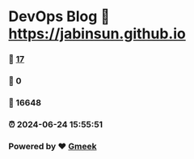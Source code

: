 # DevOps Blog :link: https://jabinsun.github.io 
### :page_facing_up: [17](https://jabinsun.github.io/tag.html) 
### :speech_balloon: 0 
### :hibiscus: 16648 
### :alarm_clock: 2024-06-24 15:55:51 
### Powered by :heart: [Gmeek](https://github.com/Meekdai/Gmeek)
